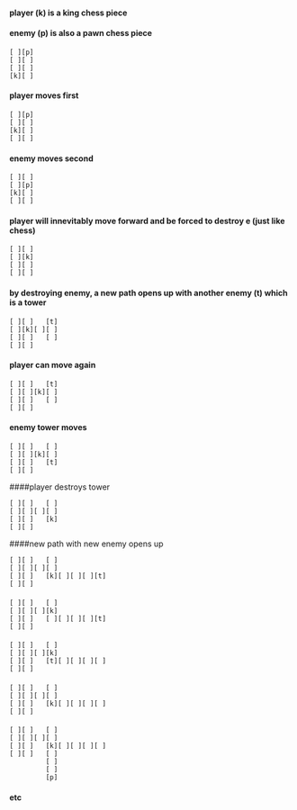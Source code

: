 #### player (k) is a king chess piece
#### enemy (p) is also a pawn chess piece

```
[ ][p]
[ ][ ]
[ ][ ]
[k][ ]
```
#### player moves first
```
[ ][p]
[ ][ ]
[k][ ]
[ ][ ]
```
#### enemy moves second
```
[ ][ ]
[ ][p]
[k][ ]
[ ][ ]
```
#### player will innevitably move forward and be forced to destroy e (just like chess)
```
[ ][ ]
[ ][k]
[ ][ ]
[ ][ ]
```

#### by destroying enemy, a new path opens up with another enemy (t) which is a tower
```
[ ][ ]   [t]
[ ][k][ ][ ]
[ ][ ]   [ ]
[ ][ ]
```

#### player can move again
```
[ ][ ]   [t]
[ ][ ][k][ ]
[ ][ ]   [ ]
[ ][ ]
```
#### enemy tower moves
```
[ ][ ]   [ ]
[ ][ ][k][ ]
[ ][ ]   [t]
[ ][ ]
```
####player destroys tower
```
[ ][ ]   [ ]
[ ][ ][ ][ ]
[ ][ ]   [k]
[ ][ ]
```
####new path with new enemy opens up
```
[ ][ ]   [ ]
[ ][ ][ ][ ]
[ ][ ]   [k][ ][ ][ ][t] 
[ ][ ]
```
####
```
[ ][ ]   [ ]
[ ][ ][ ][k]
[ ][ ]   [ ][ ][ ][ ][t] 
[ ][ ]
```

####
```
[ ][ ]   [ ]
[ ][ ][ ][k]
[ ][ ]   [t][ ][ ][ ][ ] 
[ ][ ]
```
####
```
[ ][ ]   [ ]
[ ][ ][ ][ ]
[ ][ ]   [k][ ][ ][ ][ ] 
[ ][ ]
```
####
```
[ ][ ]   [ ]
[ ][ ][ ][ ]
[ ][ ]   [k][ ][ ][ ][ ] 
[ ][ ]   [ ]
         [ ]
         [ ]
         [p]
```
#### etc